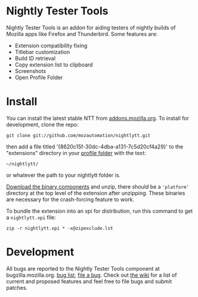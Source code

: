# Nightly Tester Tools
Nightly Tester Tools is an addon for aiding testers of nightly builds of Mozilla apps like Firefox and Thunderbird. Some features are:

* Extension compatibility fixing
* Titlebar customization
* Build ID retrieval
* Copy extension list to clipboard
* Screenshots
* Open Profile Folder

# Install
You can install the latest stable NTT from [addons.mozilla.org](https://addons.mozilla.org/en-US/firefox/addon/6543/). To install for development, clone the repo:

	git clone git://github.com/mozautomation/nightlytt.git

then add a file titled '{8620c15f-30dc-4dba-a131-7c5d20cf4a29}' to the "extensions" directory in your [profile folder](http://kb.mozillazine.org/Profile_folder) with the text:

	~/nightlytt/

or whatever the path to your nightlytt folder is.

[Download the binary components](https://github.com/downloads/mozilla/nightlytt/platform.zip) and unzip, there should be a `'platform'` directory at the top level of the extension after unzipping. These binaries are necessary for the crash-forcing feature to work.

To bundle the extension into an xpi for distribution, run this command to get a `nightlytt.xpi` file:

```
zip -r nightlytt.xpi * -x@zipexclude.lst
```

# Development
All bugs are reported to the Nightly Tester Tools component at bugzilla.mozilla.org. [bug list](https://bugzilla.mozilla.org/buglist.cgi?query_format=advanced&component=Nightly%20Tester%20Tools&product=Other%20Applications), [file a bug](https://bugzilla.mozilla.org/enter_bug.cgi?product=Other%20Applications&component=Nightly%20Tester%20Tools). Check out [the wiki](https://wiki.mozilla.org/Auto-tools/Projects/NightlyTesterTools) for a list of current and proposed features and feel free to file bugs and submit patches.